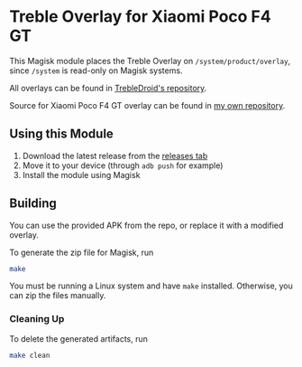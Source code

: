 # Treble Overlay for Xiaomi Poco F4 GT

This Magisk module places the Treble Overlay on `/system/product/overlay`, since `/system` is read-only on Magisk systems.

All overlays can be found in [TrebleDroid's repository](https://github.com/TrebleDroid/vendor_hardware_overlay).

Source for Xiaomi Poco F4 GT overlay can be found in [my own repository](https://github.com/Le0xFF/vendor_hardware_overlay).

## Using this Module

1. Download the latest release from the [releases tab](https://github.com/Le0xFF/treble-overlay-xiaomi-pocof4gt/releases/latest)
2. Move it to your device (through `adb push` for example)
3. Install the module using Magisk

## Building

You can use the provided APK from the repo, or replace it with a modified overlay.

To generate the zip file for Magisk, run

``` sh
make
```

You must be running a Linux system and have `make` installed. Otherwise, you can zip the files manually.

### Cleaning Up

To delete the generated artifacts, run

``` sh
make clean
```
